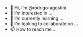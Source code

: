 - 👋 Hi, I’m @rodrigo-agostini
- 👀 I’m interested in ...
- 🌱 I’m currently learning ...
- 💞️ I’m looking to collaborate on ...
- 📫 How to reach me ...

<!---
rodrigo-agostini/rodrigo-agostini is a ✨ special ✨ repository because its `README.md` (this file) appears on your GitHub profile.
You can click the Preview link to take a look at your changes.
--->
